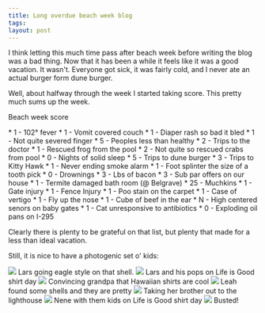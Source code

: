 ```yaml
---
title: Long overdue beach week blog
tags: 
layout: post
---
```


I think letting this much time pass after beach week before writing the blog was a bad thing. Now that it has been a while it feels like it was a good vacation. It wasn't. Everyone got sick, it was fairly cold, and I never ate an actual burger form dune burger.

Well, about halfway through the week I started taking score. This pretty much sums up the week.

Beach week score

  \* 1 - 102° fever
  \* 1 - Vomit covered couch
  \* 1 - Diaper rash so bad it bled
  \* 1 - Not quite severed finger
  \* 5 - Peoples less than healthy
  \* 2 - Trips to the doctor
  \* 1 - Rescued frog from the pool
  \* 2 - Not quite so rescued crabs from pool
  \* 0 - Nights of solid sleep
  \* 5 - Trips to dune burger
  \* 3 - Trips to Kitty Hawk
  \* 1 - Never ending smoke alarm
  \* 1 - Foot splinter the size of a tooth pick
  \* 0 - Drownings
  \* 3 - Lbs of bacon
  \* 3 - Sub par offers on our house
  \* 1 - Termite damaged bath room (@ Belgrave)
  \* 25 - Muchkins
  \* 1 - Gate injury
  \* 1 - Fence Injury
  \* 1 - Poo stain on the carpet
  \* 1 - Case of vertigo
  \* 1 - Fly up the nose
  \* 1 - Cube of beef in the ear
  \* N - High centered senors on baby gates
  \* 1 - Cat unresponsive to antibiotics
  \* 0 - Exploding oil pans on I-295

Clearly there is plenty to be grateful on that list, but plenty that made for a less than ideal vacation.

Still, it is nice to have a photogenic set o' kids:

<img src="http://fuzzymonk.com/photos/cache/beach_week_2009/IMG_1709.JPG_595.jpg" class="photo" />
Lars going eagle style on that shell.


<img src="http://fuzzymonk.com/photos/cache/beach_week_2009/IMG_1867.JPG_595.jpg" class="photo" />
Lars and his pops on Life is Good shirt day

<img src="http://fuzzymonk.com/photos/cache/beach_week_2009/IMG_1752.jpg_595.jpg" class="photo" />
Convincing grandpa that Hawaiian shirts are cool

<img src="http://fuzzymonk.com/photos/cache/beach_week_2009/IMG_1938.JPG_595.jpg" class="photo" />
Leah found some shells and they are pretty

<img src="http://fuzzymonk.com/photos/cache/beach_week_2009/IMG_1948.jpg_595.jpg" class="photo" />
Taking her brother out to the lighthouse

<img src="http://fuzzymonk.com/photos/cache/beach_week_2009/IMG_1851.JPG_595.jpg" class="photo" />
Nene with them kids on Life is Good shirt day

<img src="http://fuzzymonk.com/photos/cache/beach_week_2009/IMG_2070.JPG_595.jpg" class="photo" />
Busted!
